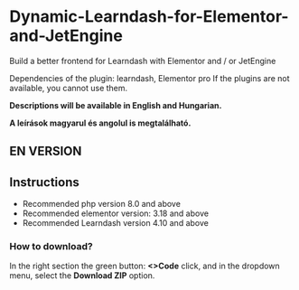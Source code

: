 # Dynamic-Learndash-for-Elementor-and-JetEngine
Build a better frontend for Learndash with Elementor and / or JetEngine

Dependencies of the plugin: learndash, Elementor pro
If the plugins are not available, you cannot use them.

**Descriptions will be available in English and Hungarian.**

**A leírások magyarul és angolul is megtalálható.**

## EN VERSION

## Instructions

* Recommended php version 8.0 and above
* Recommended elementor version: 3.18 and above
* Recommended Learndash version 4.10 and above

### How to download?

In the right section the green button: **<>Code**  click, and in the dropdown menu, select the **Download ZIP** option.
